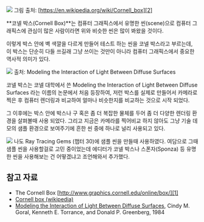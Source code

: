 ![](https://lh3.googleusercontent.com/-dXBWiZbXdV4eXQ2xybAcCEKw5GmSwCitkm6OXt8wBGqR3bHIFPnTcAGYxWDKVWttPB8OmqVMeSnmxUgPjld_R6r8Eu4l8GxJV36L_cDhF188T5bZ970pCRgwGD4-kUGWCmfEwxQccvhvCgBK1wf4RFo0wTZVZWHobALvSiN93GNDQmARGhFq21KJc0FTlPQn2V4LIfeLfbgMDcL-4Ezwka8AD1F7ftKEuQnCq7Fo3kVuAZqAsAdpOPKB9f0wPNI3Yj0ZVLT-_XxGxL8_rpybm2sHKLL8LCji0tyqfSi6wVX9Qvr09nySGhQ2v56JT9xmRU-qDiTciNDum8nV9w29GZBK12IkDmX7WTILuHAXVRwzJ1ue1D71HgEOmmiV--Fg4tv8pkRNS3-MLqUowwlPZjfi2vQ83y4KgGwDmS2x4gmIOIrj-Bo2b41pzMqK3rHFUNNrGrXvh2z1ih2yegJy2waLKimlOLm7S4xvPamINpeAo7FLhnvJeqhmga2UZsRZLN2kZuoSJrqXBekajKVUoG7gS-MjR5r1htRxUYJgwOJxBQJuwDNHNDV57Nqildjam-ucil6dg400ECY2ef-eIIyoII88MYxL3yaovBNfB6Hka8AqBcvM8EPi811gCb7YXV4YEHHM7d-Ct2U-Fn4ppqo_ymDc6QOax0W0lQta9VfSNwRngV-sZZbUEqVi-kSyqBfTI5RmO36n5l3U0GgkUENiQ=s300-no)
그림 출처: [https://en.wikipedia.org/wiki/Cornell_box][2]

**코넬 박스(Cornell Box)**는 컴퓨터 그래픽스에서 유명한 씬(scene)으로 컴퓨터 그래픽스에 관심이 많은 사람이라면 위와 비슷한 씬은 많이 봐왔을 것이다.

이렇게 박스 안에 벽 색깔을 다르게 만들어 테스트 하는 씬을 코넬 박스라고 부르는데, 이 박스는 단순히 다들 쓰길래 그냥 쓰이는 것만이 아니라 컴퓨터 그래픽스에서 중요한 역사적 의미가 있다.

![](https://lh3.googleusercontent.com/3YDb1vbhk3lMXIHbHGOwLnGQz1LUS6bxFiVx8DrT66_JpVh6FEWAaWwWhOYR0wH7Yza1MRi1v-KZvTRiizye5Rsrsiq4Ql3Kqtg_QMTvX2kQC19fL5DCY8_jResjK_hqifCPHjVRDFMr4A0MixhgVXUYECmXpD19t87rQLRPZNy7_NkaldfCM1LmnV00G6YxiS1xmvT0JglMa6OlngPXS1HbBHRPaaczG9okDVvUJkstMb8y1a1p6sfxeoimsUHxUW8RtNbznge3ohfAqqYnflejUuqDAXQX2nLOxDFQKbvdAAMeOB7WaMom3AC6CsK6L0xnOST8R_vPMqULHKd7h_3EIbTYNJuVPRqA1kSHmMDhi4addEc_3DJ_7EGMmj2XC98c7VUDwYTA7a8tmmYlyuGT3ZvMX-tBZSTjCCqIaNFKNnSWyBjO5WNl3wR6rpIgvuuDPKMzD69ShrHN7uAB69mMsL6gfL9sKh0egAMymio24pvYBSImpDwvrKV6wZwGQy1mLXz-Cw-zgLVwPCon0beELk-P0qpuK4Nz_Q2bTivS1YlqYzJ6r4dmmJ3O6LCn9W06geJdFdtYmKcaQuq774UZ8Qk9Em2ZTGOJBmIVdt6XGfYDY3JndfsdnbNEU6SdFUGkr29RlUknFahz8dAuEeU8ZOk4k4SQ7GboxWowri3auDeXPwo4j4UX5Ww81K8mnJNrWxeyV5ZlBcjE06RC2jXBYA=w613-h559-no)
출처: Modeling the Interaction of Light Between Diffuse Surfaces

코넬 박스는 코넬 대학에서 쓴 Modeling the Interaction of Light Between Diffuse Surfaces 라는 이름의 논문에서 처음 등장하여, 저런 박스를 실제로 만들어서 카메라로 찍은 후 컴퓨터 렌더링과 비교하여 얼마나 비슷한지를 비교하는 것으로 시작 되었다.

그 이후에는 박스 안에 박스나 구 혹은 좀 더 복잡한 물체를 두어 좀 더 다양한 렌더링 환경을 살펴볼때 사용 되었다. 그리고 지금은 카메라를 찍어비교 하지 않아도 그냥 기술 데모의 샘플 환경으로 보여주기에 흔한 씬 중에 하나로 널리 사용되고 있다.

![](https://lh3.googleusercontent.com/IZ4ZUtBIl3UoDmwUw3fjSWA_CAHj5pgk7k6TykpjJeXL65wDaT-Iekanov13rT4S7qLMH2mbhLsuZ11439u80a2bfrRfkA1n6zxI5sC-K9L9dMpH-W7Y9sulgNH3cQ2qs3ZqLHR4E7TDQlvpXaecUWZJ8lMdTL0kyNQLhsoucBdOJwrt9KoFMFlMziu8Z4PU6rORJtWCF05T8JLYkWe0LuVx0CLl-ZTrKipsw9GTHVBuCfVNZ6RW8aZpfmKcubzxY-5Q699sVb5pSiIZeDm_Ye0Z2f5DAewmh_N_DtxYMtHi7Q9G1kbeqFUIlIPmmTpH3ehtynY_bXL5W-kW21nBeMe9MjnqRq1L5--WFLCl5LZSKp6yR55XMvUkvzlliomlmxP3hH7IiJHjOeUjKvg0cWVP_ehSSCq2silYIndFfaqey9Yc-_DC2EJf_iJmORoHqPomRZwtU7XlpW6vuJNDi5L5K7JLhlx7u1-Uvn3K2OJSUiK8I7o1IZ7H4Bknz50MwGXWRQs4GQtqRPkyMKtiaMZcphXJ5PdAcUKqZr8mKnINerJnhXvmbvPvDw_1qqyiQ8fAKziVf2v2fAY--QTaN_N6VS4fqXBQCRRPkavLtOQA0aM8r4VKxkSKgP1KIfrZV5Y_ge0NwVne2MLhKD7SBxPsotPIfHw0Do-G4glOkXkj_PNeQSpPyL9j2uJbRUR0xvrUg72BP6XsaiddJ5CDUhoogg=w958-h538-no)
나도 Ray Tracing Gems (챕터 30)에 샘플 씬을 만들때 사용하였다. 여담으로 그때 샘플 씬을 사용할걸로 고민 중이었는데 에디터가 코넬 박스나 스폰자(Sponza) 등 유명한 씬을 사용해보는 건 어떻겠냐고 조언해와서 추가했다.

## 참고 자료
* The Cornell Box [http://www.graphics.cornell.edu/online/box/][1]
* [Cornell box (wikipedia)][2]
* [Modeling the Interaction of Light Between Diffuse Surfaces][3], Cindy M. Goral, Kenneth E. Torrance, and Donald P. Greenberg, 1984

[1]: http://www.graphics.cornell.edu/online/box/
[2]: https://en.wikipedia.org/wiki/Cornell_box
[3]: https://www.cs.rpi.edu/~cutler/classes/advancedgraphics/S12/papers/goral_radiosity_84.pdf